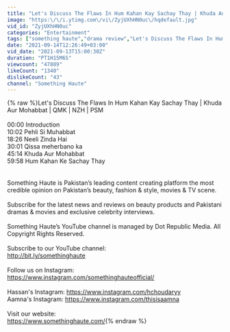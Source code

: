 ```yaml
---
title: "Let's Discuss The Flaws In Hum Kahan Kay Sachay Thay | Khuda Aur Mohabbat | QMK | NZH | PSM"
image: "https:\/\/i.ytimg.com\/vi\/ZyjUXhHN0uc\/hqdefault.jpg"
vid_id: "ZyjUXhHN0uc"
categories: "Entertainment"
tags: ["something haute","drama review","Let's Discuss The Flaws In Hum Kahan Kay Sachay Thay | Khuda Aur Mohabbat | QMK | NZH | PSM"]
date: "2021-09-14T12:26:49+03:00"
vid_date: "2021-09-13T15:00:30Z"
duration: "PT1H15M6S"
viewcount: "47889"
likeCount: "1340"
dislikeCount: "43"
channel: "Something Haute"
---
```

{% raw %}Let's Discuss The Flaws In Hum Kahan Kay Sachay Thay | Khuda Aur Mohabbat | QMK | NZH | PSM<br /><br />00:00 Introduction<br />10:02 Pehli Si Muhabbat<br />18:26 Neeli Zinda Hai<br />30:01 Qissa meherbano ka<br />45:14 Khuda Aur Mohabbat<br />59:58 Hum Kahan Ke Sachay Thay<br /><br /><br />Something Haute is Pakistan’s leading content creating platform the most credible opinion on Pakistan’s beauty, fashion &amp; style, movies &amp; TV scene.<br /><br />Subscribe for the latest news and reviews on beauty products and Pakistani dramas &amp; movies and exclusive celebrity interviews.<br /><br />Something Haute’s YouTube channel is managed by Dot Republic Media. All Copyright Rights Reserved.<br /><br />Subscribe to our YouTube channel:<br /><a rel="nofollow" target="blank" href="http://bit.ly/somethinghaute">http://bit.ly/somethinghaute</a><br /><br />Follow us on Instagram: <br /><a rel="nofollow" target="blank" href="https://www.instagram.com/somethinghauteofficial/">https://www.instagram.com/somethinghauteofficial/</a><br /><br />Hassan's Instagram: <a rel="nofollow" target="blank" href="https://www.instagram.com/hchoudaryy">https://www.instagram.com/hchoudaryy</a><br />Aamna's Instagram: <a rel="nofollow" target="blank" href="https://www.instagram.com/thisisaamna">https://www.instagram.com/thisisaamna</a><br /><br />Visit our website: <br /><a rel="nofollow" target="blank" href="https://www.somethinghaute.com/">https://www.somethinghaute.com/</a>{% endraw %}
